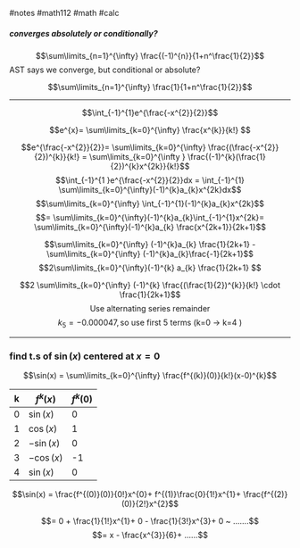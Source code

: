 #notes #math112 #math #calc 


##### converges absolutely or conditionally?

$$\sum\limits_{n=1}^{\infty} \frac{(-1)^{n}}{1+n^\frac{1}{2}}$$
AST says we converge, but conditional or absolute?

$$\sum\limits_{n=1}^{\infty} \frac{1}{1+n^\frac{1}{2}}$$


----
$$\int_{-1}^{1}e^{\frac{-x^{2}}{2}}$$

$$e^{x}= \sum\limits_{k=0}^{\infty} \frac{x^{k}}{k!} $$

$$e^{\frac{-x^{2}}{2}}= \sum\limits_{k=0}^{\infty} \frac{(\frac{-x^{2}}{2})^{k}}{k!} = \sum\limits_{k=0}^{\infty } \frac{(-1)^{k}(\frac{1}{2})^{k}x^{2k}}{k!}$$
$$\int_{-1}^{1 }e^{\frac{-x^{2}}{2}}dx = \int_{-1}^{1} \sum\limits_{k=0}^{\infty}(-1)^{k}a_{k}x^{2k}dx$$
$$\sum\limits_{k=0}^{\infty} \int_{-1}^{1}(-1)^{k}a_{k}x^{2k}$$
$$= \sum\limits_{k=0}^{\infty}(-1)^{k}a_{k}\int_{-1}^{1}x^{2k}= \sum\limits_{k=0}^{\infty}(-1)^{k}a_{k} \frac{x^{2k+1}}{2k+1}$$

$$\sum\limits_{k=0}^{\infty} (-1)^{k}a_{k} \frac{1}{2k+1} - \sum\limits_{k=0}^{\infty} (-1)^{k}a_{k}\frac{-1}{2k+1}$$
$$2\sum\limits_{k=0}^{\infty}(-1)^{k} a_{k} \frac{1}{2k+1} $$


$$2 \sum\limits_{k=0}^{\infty} (-1)^{k} \frac{(\frac{1}{2})^{k}}{k!} \cdot \frac{1}{2k+1}$$
$$ \text{Use alternating series remainder}$$
$$k_{5}= -0.000047, \text{so use first 5 terms (k=0 -> k=4 )}$$




----


### find t.s of $\sin(x)$ centered at $x=0$


$$\sin(x) = \sum\limits_{k=0}^{\infty} \frac{f^{(k)}(0)}{k!}(x-0)^{k}$$


| k   | $f^{k}(x)$ | $f^{k}(0)$ |
| --- | ---------- | ---------- |
| 0   | $\sin(x)$  | 0          |
| 1   | $\cos(x)$  | 1          |
| 2   | $-\sin(x)$ | 0          |
| 3   | $-\cos(x)$ | -1         |
| 4   | $\sin(x)$  | 0          |

$$\sin(x) = \frac{f^{(0)}(0)}{0!}x^{0}+ f^{(1)}\frac{0}{1!}x^{1}+ \frac{f^{(2)}(0)}{2!}x^{2}$$

$$= 0 + \frac{1}{1!}x^{1}+ 0 - \frac{1}{3!}x^{3}+ 0 ~ .......$$
$$= x - \frac{x^{3}}{6}+ ......$$
 